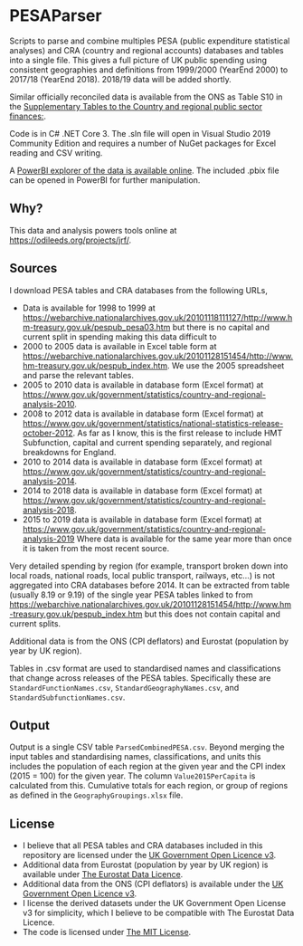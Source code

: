 # PESAParser
Scripts to parse and combine multiples PESA (public expenditure statistical analyses) and CRA (country and regional accounts) databases and tables into a single file. This gives a full picture of UK public spending using consistent geographies and definitions from 1999/2000 (YearEnd 2000) to 2017/18 (YearEnd 2018). 2018/19 data will be added shortly.

Similar officially reconciled data is available from the ONS as Table S10 in the [Supplementary Tables to the Country and regional public sector finances:](https://www.ons.gov.uk/economy/governmentpublicsectorandtaxes/publicsectorfinance/articles/countryandregionalpublicsectorfinances/financialyearending2018/relateddata).

Code is in C# .NET Core 3. The .sln file will open in Visual Studio 2019 Community Edition and requires a number of NuGet packages for Excel reading and CSV writing.

A [PowerBI explorer of the data is available online](https://app.powerbi.com/view?r=eyJrIjoiZThiNWE2ZDYtZDQ4Ny00YTU4LWExYjItM2JiZDlkNGUwMDBjIiwidCI6IjU3NjE4NTlmLWVlNjMtNDc0ZS04NzQ2LTRkZGNjMGQzZTllNSJ9). The included .pbix file can be opened in PowerBI for further manipulation.

## Why?
This data and analysis powers tools online at https://odileeds.org/projects/jrf/.

## Sources
I download PESA tables and CRA databases from the following URLs,
* Data is available for 1998 to 1999 at
https://webarchive.nationalarchives.gov.uk/20101118111127/http://www.hm-treasury.gov.uk/pespub_pesa03.htm but there is no capital and current split in spending making this data difficult to 
* 2000 to 2005 data is available in Excel table form at 
https://webarchive.nationalarchives.gov.uk/20101128151454/http://www.hm-treasury.gov.uk/pespub_index.htm. We use the 2005 spreadsheet and parse the relevant tables.
* 2005 to 2010 data is available in database form (Excel format) at https://www.gov.uk/government/statistics/country-and-regional-analysis-2010.
* 2008 to 2012 data is available in database form (Excel format) at
https://www.gov.uk/government/statistics/national-statistics-release-october-2012. As far as I know, this is the first release to include HMT Subfunction, capital and current spending separately, and regional breakdowns for England.
* 2010 to 2014 data is available in database form (Excel format) at
https://www.gov.uk/government/statistics/country-and-regional-analysis-2014.
* 2014 to 2018 data is available in database form (Excel format) at 
https://www.gov.uk/government/statistics/country-and-regional-analysis-2018.
* 2015 to 2019 data is available in database form (Excel format) at
https://www.gov.uk/government/statistics/country-and-regional-analysis-2019
Where data is available for the same year more than once it is taken from the most recent source.

Very detailed spending by region (for example, transport broken down into local roads, national roads, local public transport, railways, etc...) is not aggregated into CRA databases before 2014. It can be extracted from table (usually 8.19 or 9.19) of the single year PESA tables linked to from https://webarchive.nationalarchives.gov.uk/20101128151454/http://www.hm-treasury.gov.uk/pespub_index.htm but this does not contain capital and current splits.


Additional data is from the ONS (CPI deflators) and Eurostat (population by year by UK region).

Tables in .csv format are used to standardised names and classifications that change across releases of the PESA tables. Specifically these are `StandardFunctionNames.csv`, `StandardGeographyNames.csv`, and `StandardSubfunctionNames.csv`.

## Output
Output is a single CSV table `ParsedCombinedPESA.csv`. Beyond merging the input tables and standardising names, classifications, and units this includes the population of each region at the given year and the CPI index (2015 = 100) for the given year. The column `Value2015PerCapita` is calculated from this. Cumulative totals for each region, or group of regions as defined in the `GeographyGroupings.xlsx` file.

## License
* I believe that all PESA tables and CRA databases included in this repository are licensed under the [UK Government Open Licence v3](https://www.nationalarchives.gov.uk/doc/open-government-licence/version/3/).
* Additional data from Eurostat (population by year by UK region) is available under [The Eurostat Data Licence](https://ec.europa.eu/eurostat/about/policies/copyright).
* Additional data from the ONS (CPI deflators) is available under the [UK Government Open Licence v3](https://www.nationalarchives.gov.uk/doc/open-government-licence/version/3/).
* I license the derived datasets under the UK Government Open License v3 for simplicity, which I believe to be compatible with The Eurostat Data Licence.
* The code is licensed under [The MIT License](https://opensource.org/licenses/MIT).
